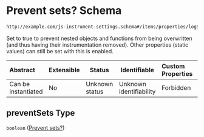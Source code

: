 # Prevent sets? Schema

```txt
http://example.com/js-instrument-settings.schema#/items/properties/logSettings/properties/preventSets
```

Set to true to prevent nested objects and functions from being overwritten (and thus having their instrumentation removed). Other properties (static values) can still be set with this is enabled.


| Abstract            | Extensible | Status         | Identifiable            | Custom Properties | Additional Properties | Access Restrictions | Defined In                                                                                                      |
| :------------------ | ---------- | -------------- | ----------------------- | :---------------- | --------------------- | ------------------- | --------------------------------------------------------------------------------------------------------------- |
| Can be instantiated | No         | Unknown status | Unknown identifiability | Forbidden         | Allowed               | none                | [js_instrument_settings.schema.json\*](../../schemas/js_instrument_settings.schema.json "open original schema") |

## preventSets Type

`boolean` ([Prevent sets?](js_instrument_settings-settings-objects-properties-log-settings-properties-prevent-sets.md))
